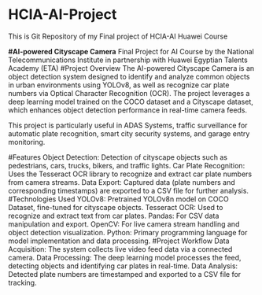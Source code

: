 # HCIA-AI-Project
This is Git Repository of my Final project of HCIA-AI Huawei Course

**#AI-powered Cityscape Camera**
Final Project for AI Course by the National Telecommunications Institute in partnership with Huawei Egyptian Talents Academy (ETA)
#Project Overview
The AI-powered Cityscape Camera is an object detection system designed to identify and analyze common objects in urban environments using YOLOv8, as well as recognize car plate numbers via Optical Character Recognition (OCR). The project leverages a deep learning model trained on the COCO dataset and a Cityscape dataset, which enhances object detection performance in real-time camera feeds.

This project is particularly useful in ADAS Systems, traffic surveillance for automatic plate recognition, smart city security systems, and garage entry monitoring.

#Features
Object Detection: Detection of cityscape objects such as pedestrians, cars, trucks, bikers, and traffic lights.
Car Plate Recognition: Uses the Tesseract OCR library to recognize and extract car plate numbers from camera streams.
Data Export: Captured data (plate numbers and corresponding timestamps) are exported to a CSV file for further analysis.
#Technologies Used
YOLOv8: Pretrained YOLOv8n model on COCO Dataset, fine-tuned for cityscape objects.
Tesseract OCR: Used to recognize and extract text from car plates.
Pandas: For CSV data manipulation and export.
OpenCV: For live camera stream handling and object detection visualization.
Python: Primary programming language for model implementation and data processing.
#Project Workflow
Data Acquisition: The system collects live video feed data via a connected camera.
Data Processing: The deep learning model processes the feed, detecting objects and identifying car plates in real-time.
Data Analysis: Detected plate numbers are timestamped and exported to a CSV file for tracking.
